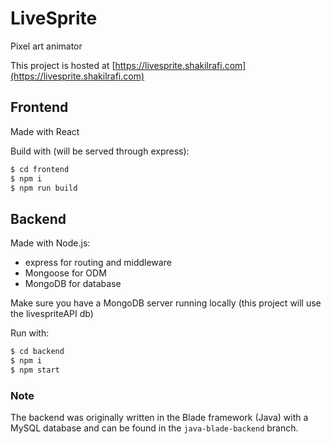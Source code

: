 # LiveSprite
Pixel art animator 

This project is hosted at [https://livesprite.shakilrafi.com](https://livesprite.shakilrafi.com)

## Frontend

Made with React

Build with (will be served through express):
```bash
$ cd frontend
$ npm i
$ npm run build
```

## Backend

Made with Node.js:
- express for routing and middleware
- Mongoose for ODM
- MongoDB for database

Make sure you have a MongoDB server running locally (this project will use the livespriteAPI db)

Run with:
```bash
$ cd backend
$ npm i
$ npm start
```

### Note

The backend was originally written in the Blade framework (Java) with a MySQL database and can be found in the `java-blade-backend` branch.
